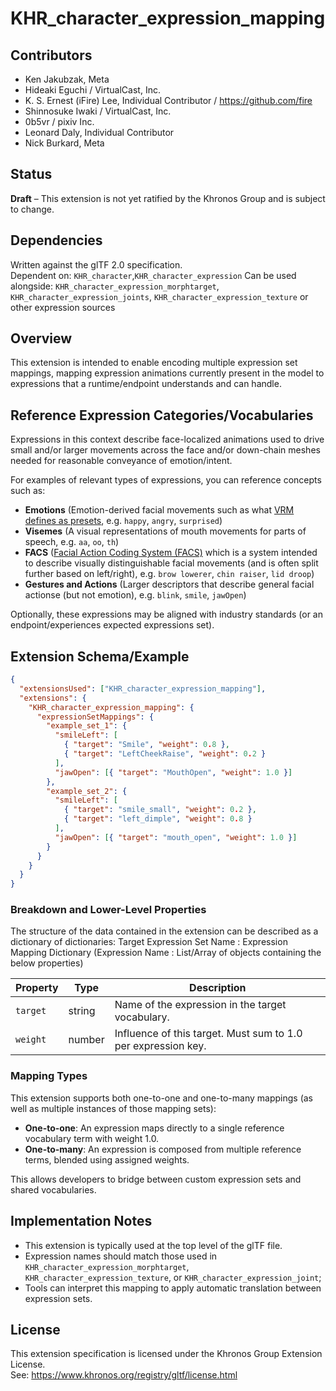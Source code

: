 # KHR_character_expression_mapping

## Contributors

- Ken Jakubzak, Meta
- Hideaki Eguchi / VirtualCast, Inc.
- K. S. Ernest (iFire) Lee, Individual Contributor / https://github.com/fire
- Shinnosuke Iwaki / VirtualCast, Inc.
- 0b5vr / pixiv Inc.
- Leonard Daly, Individual Contributor
- Nick Burkard, Meta

## Status

**Draft** – This extension is not yet ratified by the Khronos Group and is subject to change.

## Dependencies

Written against the glTF 2.0 specification.  
Dependent on: `KHR_character`,`KHR_character_expression`
Can be used alongside: `KHR_character_expression_morphtarget`, `KHR_character_expression_joints`, `KHR_character_expression_texture` or other expression sources

## Overview

This extension is intended to enable encoding multiple expression set mappings, mapping expression animations currently present in the model to expressions that a runtime/endpoint understands and can handle.

## Reference Expression Categories/Vocabularies

Expressions in this context describe face-localized animations used to drive small and/or larger movements across the face and/or down-chain meshes needed for reasonable conveyance of emotion/intent.

For examples of relevant types of expressions, you can reference concepts such as:

- **Emotions** (Emotion-derived facial movements such as what [VRM defines as presets](https://github.com/vrm-c/vrm-specification/blob/master/specification/VRMC_vrm-1.0/expressions.md), e.g. `happy`, `angry`, `surprised`)
- **Visemes** (A visual representations of mouth movements for parts of speech, e.g. `aa`, `oo`, `th`)
- **FACS** ([Facial Action Coding System (FACS)](https://en.wikipedia.org/wiki/Facial_Action_Coding_System) which is a system intended to describe visually distinguishable facial movements (and is often split further based on left/right), e.g. `brow lowerer`, `chin raiser`, `lid droop`)
- **Gestures and Actions** (Larger descriptors that describe general facial actionse (but not emotion), e.g. `blink`, `smile`, `jawOpen`)

Optionally, these expressions may be aligned with industry standards (or an endpoint/experiences expected expressions set).

## Extension Schema/Example

```json
{
  "extensionsUsed": ["KHR_character_expression_mapping"],
  "extensions": {
    "KHR_character_expression_mapping": {
      "expressionSetMappings": {
        "example_set_1": {
          "smileLeft": [
            { "target": "Smile", "weight": 0.8 },
            { "target": "LeftCheekRaise", "weight": 0.2 }
          ],
          "jawOpen": [{ "target": "MouthOpen", "weight": 1.0 }]
        },
        "example_set_2": {
          "smileLeft": [
            { "target": "smile_small", "weight": 0.2 },
            { "target": "left_dimple", "weight": 0.8 }
          ],
          "jawOpen": [{ "target": "mouth_open", "weight": 1.0 }]
        }
      }
    }
  }
}
```

### Breakdown and Lower-Level Properties

The structure of the data contained in the extension can be described as a dictionary of dictionaries:
Target Expression Set Name : Expression Mapping Dictionary (Expression Name : List/Array of objects containing the below properties)

| Property | Type   | Description                                                   |
| -------- | ------ | ------------------------------------------------------------- |
| `target` | string | Name of the expression in the target vocabulary.              |
| `weight` | number | Influence of this target. Must sum to 1.0 per expression key. |

### Mapping Types

This extension supports both one-to-one and one-to-many mappings (as well as multiple instances of those mapping sets):

- **One-to-one**: An expression maps directly to a single reference vocabulary term with weight 1.0.
- **One-to-many**: An expression is composed from multiple reference terms, blended using assigned weights.

This allows developers to bridge between custom expression sets and shared vocabularies.

## Implementation Notes

- This extension is typically used at the top level of the glTF file.
- Expression names should match those used in `KHR_character_expression_morphtarget`, `KHR_character_expression_texture`, or `KHR_character_expression_joint`;
- Tools can interpret this mapping to apply automatic translation between expression sets.

## License

This extension specification is licensed under the Khronos Group Extension License.  
See: https://www.khronos.org/registry/gltf/license.html
